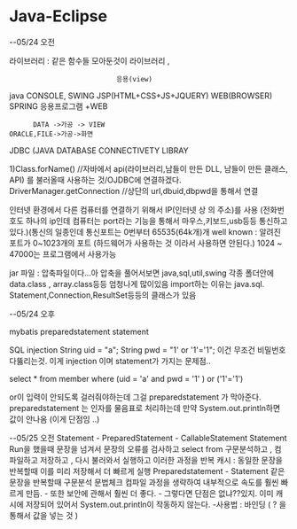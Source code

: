 # Java-Eclipse

--05/24   오전

라이브러리 : 같은 함수들 모아둔것이 라이브러리 ,

                               응용(view)
java                          CONSOLE, SWING
JSP(HTML+CSS+JS+JQUERY)       WEB(BROWSER)
SPRING                        응용프로그램 +WEB



          DATA ->가공 -> VIEW
    ORACLE,FILE->가공->화면
JDBC (JAVA DATABASE CONNECTIVETY LIBRAY


1)Class.forName()   //자바에서 api(라이브러리,남들이 만든 DLL, 남들이 만든 클래스, API) 를 불러올때 사용하는 것/OJDBC에 연결하겠다. 
  DriverManager.getConnection //상단의 url,dbuid,dbpwd을 통해서 연결 
  
  인터넷 환경에서 다른 컴퓨터를 연결하기 위해서 IP(인터넷 상 의 주소)를 사용 (전화번호도 하나의 ip인데 컴퓨터는 port라는 기능을 통해서 
  마우스,키보드,usb등등 통신하고 있다.)(통신의 일종인데 통신포트는 0번부터 65535(64k개)개
  well known : 알려진 포트가 0~1023개의 포트 (하드웨어가 사용하는 것 이라서 사용하면 안된다.) 1024 ~ 47000는 프로그램에서 사용가능 
  
jar 파일 : 압축파일이다...아 압축을 풀어서보면 java,sql,util,swing 각종 폴더안에 data.class , array.class등등 엄청나게 많이있음
import하는 이유는 java.sql.   Statement,Connection,ResultSet등등의 클래스가 있음 


--05/24  오후


mybatis 
preparedstatement
statement 

SQL injection 
String uid = "a";
String pwd = "1' or '1'='1";    이건 무조건 비밀번호 다뚫리는것. 이게 injection 이며 statement가 가지는 문제점..

select * from member where (uid = 'a' and pwd = '1' ) or ('1'='1')

or이 입력이 안되도록 걸러줘야하는데 그걸 preparedstatement 가 막아준다. 
preparedstatement 는 인자를 물음표로 처리하는데 만약 System.out.println하면 값이 안나옴 (이게 단점임 ..) 


--05/25  오전
Statement - PreparedStatement - CallableStatement
Statement Run을 했을때 문장을 넘겨서 문장의 오류를 검사하고 select from 구문분석하고 , 컴파일하고 저장하고 , 다시 불러와서 실행하고 이러한 과정을 반복
캐시 : 동일한 문장을 반복할때 이를 미리 저장해서 더 빠르게 실행
Preparedstatement - Statement 같은 문장을 반복할때 구문분석 문법체크 컴파일 과정을 생략하여 내부적으로 속도를 훨씬 빠르게 만듬. 
                  - 또한 보안에 관해서 훨씬 더 좋다.
                  - 그렇다면 단점은 없냐??있지. 이미 캐시에 저장되어 있어서 System.out.println이 작동하지 않는다. 
                  -사용법 : 바인딩 ( ? 을 통해서 값을 넣는 것 ) 


